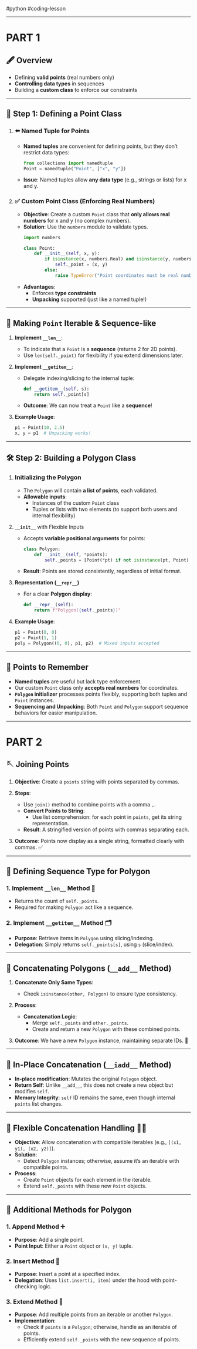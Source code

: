 #python #coding-lesson 

---
# PART 1

## 🖋️ Overview

- Defining **valid points** (real numbers only)
- **Controlling data types** in sequences
- Building a **custom class** to enforce our constraints

---

## 🧩 Step 1: Defining a Point Class

1. ### ⬅️ Named Tuple for Points
   - **Named tuples** are convenient for defining points, but they don’t restrict data types:
     ```python
     from collections import namedtuple
     Point = namedtuple("Point", ["x", "y"])
     ```
   - **Issue**: Named tuples allow **any data type** (e.g., strings or lists) for x and y.

2. ### ✅ Custom Point Class (Enforcing Real Numbers)
   - **Objective**: Create a custom `Point` class that **only allows real numbers** for x and y (no complex numbers).
   - **Solution**: Use the `numbers` module to validate types.
     ```python
     import numbers
     
     class Point:
         def __init__(self, x, y):
             if isinstance(x, numbers.Real) and isinstance(y, numbers.Real):
                 self._point = (x, y)
             else:
                 raise TypeError("Point coordinates must be real numbers.")
     ```
   - **Advantages**:
     - Enforces **type constraints**
     - **Unpacking** supported (just like a named tuple!)

---

## 🔄 Making `Point` Iterable & Sequence-like

1. **Implement `__len__`**:
   - To indicate that a `Point` is a **sequence** (returns 2 for 2D points).
   - Use `len(self._point)` for flexibility if you extend dimensions later.

2. **Implement `__getitem__`**:
   - Delegate indexing/slicing to the internal tuple:
     ```python
     def __getitem__(self, s):
         return self._point[s]
     ```
   - **Outcome**: We can now treat a `Point` like a **sequence**!

3. **Example Usage**:
   ```python
   p1 = Point(10, 2.5)
   x, y = p1  # Unpacking works!
   ```

---

## 🛠️ Step 2: Building a Polygon Class

1. ### Initializing the Polygon
   - The `Polygon` will contain **a list of points**, each validated.
   - **Allowable inputs**:
     - Instances of the custom `Point` class
     - Tuples or lists with two elements (to support both users and internal flexibility)
   
2. **`__init__`** with Flexible Inputs
   - Accepts **variable positional arguments** for points:
     ```python
     class Polygon:
         def __init__(self, *points):
             self._points = [Point(*pt) if not isinstance(pt, Point) else pt for pt in points]
     ```
   - **Result**: Points are stored consistently, regardless of initial format.

3. **Representation (`__repr__`)**
   - For a clear **Polygon display**:
     ```python
     def __repr__(self):
         return f"Polygon({self._points})"
     ```

4. **Example Usage**:
   ```python
   p1 = Point(0, 0)
   p2 = Point(1, 1)
   poly = Polygon((0, 0), p1, p2)  # Mixed inputs accepted
   ```

---

## 📝 Points to Remember

- **Named tuples** are useful but lack type enforcement.
- Our custom `Point` class only **accepts real numbers** for coordinates.
- **`Polygon` initializer** processes points flexibly, supporting both tuples and `Point` instances.
- **Sequencing and Unpacking**: Both `Point` and `Polygon` support sequence behaviors for easier manipulation.

---

# PART 2

## 🪡 **Joining Points**
1. **Objective**: Create a `points` string with points separated by commas.
2. **Steps**:
   - Use `join()` method to combine points with a comma `,`.
   - **Convert Points to String**:
     - Use list comprehension: for each point in `points`, get its string representation.
   - **Result**: A stringified version of points with commas separating each.

3. **Outcome**: Points now display as a single string, formatted clearly with commas. ✅

---

## 🧩 **Defining Sequence Type for Polygon**
### 1. **Implement `__len__` Method** 📏
   - Returns the count of `self._points`.
   - Required for making `Polygon` act like a sequence.

### 2. **Implement `__getitem__` Method** 🗂️
   - **Purpose**: Retrieve items in `Polygon` using slicing/indexing.
   - **Delegation**: Simply returns `self._points[s]`, using `s` (slice/index).

---

## 🔗 **Concatenating Polygons (`__add__` Method)**
1. **Concatenate Only Same Types**:
   - Check `isinstance(other, Polygon)` to ensure type consistency.
   
2. **Process**:
   - **Concatenation Logic**:
     - Merge `self._points` and `other._points`.
     - Create and return a new `Polygon` with these combined points.

3. **Outcome**: We have a new `Polygon` instance, maintaining separate IDs. 📛

---

## 🔀 **In-Place Concatenation (`__iadd__` Method)**
   - **In-place modification**: Mutates the original `Polygon` object.
   - **Return Self**: Unlike `__add__`, this does not create a new object but modifies `self`.
   - **Memory Integrity**: `self` ID remains the same, even though internal `points` list changes.

---

## 🔄 **Flexible Concatenation Handling** 🤹‍♂️
   - **Objective**: Allow concatenation with compatible iterables (e.g., `[(x1, y1), (x2, y2)]`).
   - **Solution**:
     - Detect `Polygon` instances; otherwise, assume it’s an iterable with compatible points.
   - **Process**:
     - Create `Point` objects for each element in the iterable.
     - Extend `self._points` with these new `Point` objects.

---

## 📌 **Additional Methods for Polygon**

### 1. **Append Method** ➕
   - **Purpose**: Add a single point.
   - **Point Input**: Either a `Point` object or `(x, y)` tuple.

### 2. **Insert Method** 📝
   - **Purpose**: Insert a point at a specified index.
   - **Delegation**: Uses `list.insert(i, item)` under the hood with point-checking logic.

### 3. **Extend Method** 🔧
   - **Purpose**: Add multiple points from an iterable or another `Polygon`.
   - **Implementation**:
     - Check if `points` is a `Polygon`; otherwise, handle as an iterable of points.
     - Efficiently extend `self._points` with the new sequence of points.